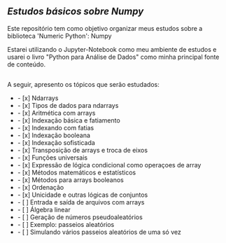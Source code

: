 ## *Estudos básicos sobre Numpy*
<p> Este repositório tem como objetivo organizar meus estudos sobre a biblioteca 'Numeric Python': Numpy </p>
<p> Estarei utilizando o Jupyter-Notebook como meu ambiente de estudos e usarei o livro "Python para Análise de Dados" como minha principal fonte de conteúdo. </p>

##

<p> A seguir, apresento os tópicos que serão estudados: </p>
<ul>
    <li> - [x] Ndarrays </li>
    <li> - [x] Tipos de dados para ndarrays </li>
    <li> - [x] Aritmética com arrays </li>
    <li> - [x] Indexação básica e fatiamento </li>
    <li> - [x] Indexando com fatias </li>
    <li> - [x] Indexação booleana </li>
    <li> - [x] Indexação sofisticada </li>
    <li> - [x] Transposição de arrays e troca de eixos </li>
    <li> - [x] Funções universais </li>
    <li> - [x] Expressão de lógica condicional como operaçoes de array </li>
    <li> - [x] Métodos matemáticos e estatísticos </li>
    <li> - [x] Métodos para arrays booleanos </li>
    <li> - [x] Ordenação </li>
    <li> - [x] Unicidade e outras lógicas de conjuntos </li>
    <li> - [ ] Entrada e saída de arquivos com arrays </li>
    <li> - [ ] Álgebra linear </li>
    <li> - [ ] Geração de números pseudoaleatórios </li>
    <li> - [ ] Exemplo: passeios aleatórios </li>
    <li> - [ ] Simulando vários passeios aleatórios de uma só vez </li>
</ul>

##

